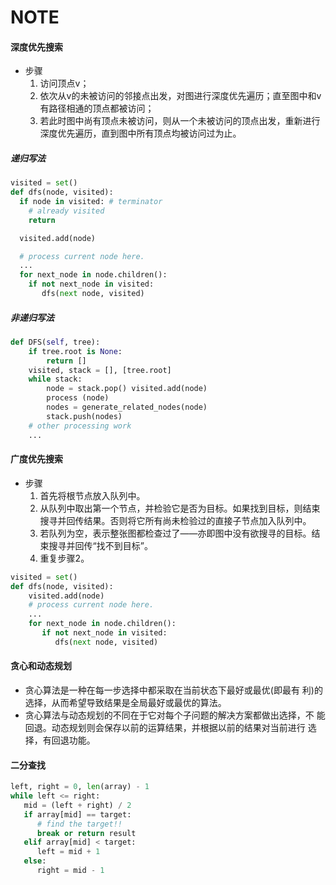 # NOTE
####  深度优先搜索
- 步骤
  1. 访问顶点v；
  2. 依次从v的未被访问的邻接点出发，对图进行深度优先遍历；直至图中和v有路径相通的顶点都被访问；
  3. 若此时图中尚有顶点未被访问，则从一个未被访问的顶点出发，重新进行深度优先遍历，直到图中所有顶点均被访问过为止。
##### 递归写法
```python
visited = set()
def dfs(node, visited):
  if node in visited: # terminator
    # already visited
    return

  visited.add(node)

  # process current node here.
  ...
  for next_node in node.children(): 
    if not next_node in visited:
       dfs(next node, visited)
```
##### 非递归写法
```python
def DFS(self, tree):
    if tree.root is None:
        return []
    visited, stack = [], [tree.root]
    while stack:
        node = stack.pop() visited.add(node)
        process (node)
        nodes = generate_related_nodes(node) 
        stack.push(nodes)
    # other processing work
    ...
```
#### 广度优先搜索
- 步骤
  1. 首先将根节点放入队列中。
  2. 从队列中取出第一个节点，并检验它是否为目标。如果找到目标，则结束搜寻并回传结果。否则将它所有尚未检验过的直接子节点加入队列中。
  3. 若队列为空，表示整张图都检查过了——亦即图中没有欲搜寻的目标。结束搜寻并回传“找不到目标”。
  4. 重复步骤2。
```python
visited = set()
def dfs(node, visited): 
    visited.add(node)
    # process current node here.
    ...
    for next_node in node.children(): 
       if not next_node in visited: 
          dfs(next node, visited)
```
#### 贪心和动态规划
- 贪心算法是一种在每一步选择中都采取在当前状态下最好或最优(即最有 利)的选择，从而希望导致结果是全局最好或最优的算法。
- 贪心算法与动态规划的不同在于它对每个子问题的解决方案都做出选择，不 能回退。动态规划则会保存以前的运算结果，并根据以前的结果对当前进行 选择，有回退功能。
#### 二分查找
```python
left, right = 0, len(array) - 1 
while left <= right:
   mid = (left + right) / 2
   if array[mid] == target:
      # find the target!!
      break or return result
   elif array[mid] < target:
      left = mid + 1
   else:
      right = mid - 1
```

